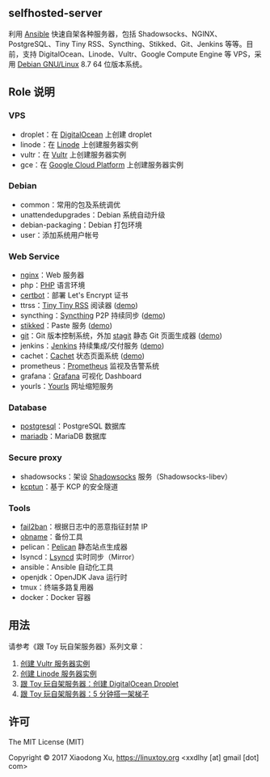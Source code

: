 selfhosted-server
-----------------

利用 [Ansible][1] 快速自架各种服务器，包括 Shadowsocks、NGINX、PostgreSQL、Tiny Tiny RSS、Syncthing、Stikked、Git、Jenkins 等等。目前，支持 DigitalOcean、Linode、Vultr、Google Compute Engine 等 VPS，采用 [Debian GNU/Linux][2] 8.7 64 位版本系统。

## Role 说明

### VPS

+ droplet：在 [DigitalOcean][3] 上创建 droplet
+ linode：在 [Linode][16] 上创建服务器实例
+ vultr：在 [Vultr][29] 上创建服务器实例
+ gce：在 [Google Cloud Platform][30] 上创建服务器实例

### Debian

+ common：常用的包及系统调优
+ unattendedupgrades：Debian 系统自动升级
+ debian-packaging：Debian 打包环境
+ user：添加系统用户帐号

### Web Service

+ [nginx][5]：Web 服务器
+ php：[PHP][7] 语言环境
+ [certbot][12]：部署 Let's Encrypt 证书
+ ttrss：[Tiny Tiny RSS][8] 阅读器 ([demo][21])
+ syncthing：[Syncthing][9] P2P 持续同步 ([demo][22])
+ [stikked][10]：Paste 服务 ([demo][23])
+ [git][13]：Git 版本控制系统，外加 [stagit][14] 静态 Git 页面生成器 ([demo][24])
+ jenkins：[Jenkins][18] 持续集成/交付服务 ([demo][25])
+ cachet：[Cachet][27] 状态页面系统 ([demo][28])
+ prometheus：[Prometheus][31] 监视及告警系统
+ grafana：[Grafana][32] 可视化 Dashboard
+ yourls：[Yourls][33] 网址缩短服务

### Database

+ [postgresql][6]：PostgreSQL 数据库
+ [mariadb][26]：MariaDB 数据库

### Secure proxy

+ shadowsocks：架设 [Shadowsocks][4] 服务（Shadowsocks-libev）
+ [kcptun][17]：基于 KCP 的安全隧道

### Tools

+ [fail2ban][11]：根据日志中的恶意指征封禁 IP
+ [obname][15]：备份工具
+ pelican：[Pelican][19] 静态站点生成器
+ lsyncd：[Lsyncd][20] 实时同步（Mirror）
+ ansible：Ansible 自动化工具
+ openjdk：OpenJDK Java 运行时
+ tmux：终端多路复用器
+ docker：Docker 容器

## 用法

请参考《跟 Toy 玩自架服务器》系列文章：

1. [创建 Vultr 服务器实例](https://linuxtoy.org/archives/selfhosted-server-1.html)
2. [创建 Linode 服务器实例](https://linuxtoy.org/archives/selfhosted-server-2.html)
3. [跟 Toy 玩自架服务器：创建 DigitalOcean Droplet](https://linuxtoy.org/archives/selfhosted-server-3.html)
4. [跟 Toy 玩自架服务器：5 分钟搭一架梯子](https://linuxtoy.org/archives/selfhosted-server-4.html)

## 许可

The MIT License (MIT)

Copyright © 2017 Xiaodong Xu, https://linuxtoy.org <xxdlhy [at] gmail [dot] com>

[1]: https://www.ansible.com/
[2]: https://www.debian.org/
[3]: https://m.do.co/c/7758457f61ad
[4]: https://shadowsocks.org/
[5]: http://nginx.org/
[6]: https://www.postgresql.org/
[7]: http://php.net/
[8]: https://tt-rss.org/
[9]: https://syncthing.net/
[10]: https://github.com/claudehohl/Stikked
[11]: https://www.fail2ban.org/
[12]: https://certbot.eff.org/
[13]: https://git-scm.com/
[14]: http://git.2f30.org/stagit/
[15]: http://obnam.org/
[16]: https://www.linode.com/?r=28bf53dae49d2c55dd671136769c0b7526db5891
[17]: https://github.com/xtaci/kcptun
[18]: https://jenkins.io/
[19]: https://blog.getpelican.com/
[20]: http://axkibe.github.io/lsyncd/
[21]: https://planet.unixkoans.com/
[22]: https://sync.unixkoans.com/
[23]: https://paste.unixkoans.com/
[24]: https://git.unixkoans.com/
[25]: https://ci.unixkoans.com/
[26]: https://mariadb.com/
[27]: https://cachethq.io/
[28]: https://status.unixkoans.com/
[29]: http://www.vultr.com/?ref=7123175
[30]: https://cloud.google.com/
[31]: https://prometheus.io/
[32]: http://grafana.org/
[33]: http://yourls.org/
